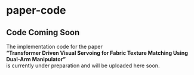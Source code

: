 # paper-code

## Code Coming Soon

The implementation code for the paper  
**“Transformer Driven Visual Servoing for Fabric Texture Matching Using Dual-Arm Manipulator”**  
is currently under preparation and will be uploaded here soon.
